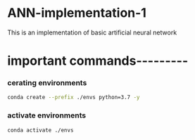 # ANN-implementation-1
This is an implementation of basic artificial neural network 


# important commands---------

### cerating environments
```bash
conda create --prefix ./envs python=3.7 -y
```
### activate environments
```bash
conda activate ./envs
```